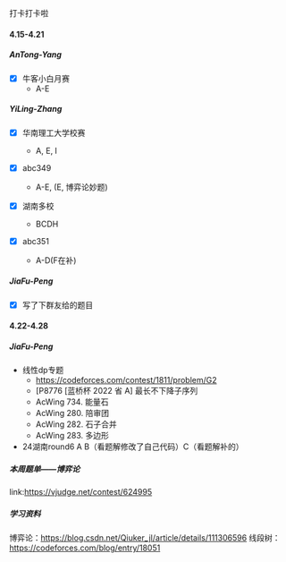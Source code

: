 
打卡打卡啦

#### 4.15-4.21

##### AnTong-Yang

- [X] 牛客小白月赛
  + A-E

##### YiLing-Zhang

- [X] 华南理工大学校赛

  + A, E, I
    
- [X] abc349

  + A-E, (E, 博弈论妙题)
  
- [x] 湖南多校

  + BCDH
    
- [x] abc351
      
  + A-D(F在补)


##### JiaFu-Peng

- [x] 写了下群友给的题目



#### 4.22-4.28

##### JiaFu-Peng

+ 线性dp专题
  + https://codeforces.com/contest/1811/problem/G2
  + [P8776 [蓝桥杯 2022 省 A\] 最长不下降子序列
  + AcWing 734. 能量石
  + AcWing 280. 陪审团
  + AcWing 282. 石子合并
  + AcWing 283. 多边形
+ 24湖南round6 A B（看题解修改了自己代码）C（看题解补的）




##### 本周题单——博弈论
link:https://vjudge.net/contest/624995
##### 学习资料
博弈论：https://blog.csdn.net/Qiuker_jl/article/details/111306596
线段树：https://codeforces.com/blog/entry/18051

